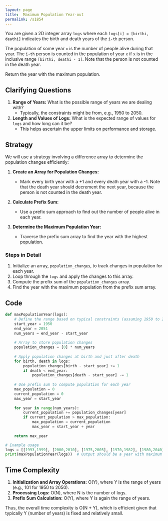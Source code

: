 ```yaml
---
layout: page
title:  Maximum Population Year-out
permalink: /s1854
---
```

You are given a 2D integer array `logs` where each `logs[i] = [birthi, deathi]` indicates the birth and death years of the `i-th` person.

The population of some year `x` is the number of people alive during that year. The `i-th` person is counted in the population of year `x` if `x` is in the inclusive range `[birthi, deathi - 1]`. Note that the person is not counted in the death year.

Return the year with the maximum population.

## Clarifying Questions
1. **Range of Years:** What is the possible range of years we are dealing with? 
    - Typically, the constraints might be from, e.g., 1950 to 2050.
2. **Length and Values of Logs:** What is the expected range of values for `logs` and how long can it be?
    - This helps ascertain the upper limits on performance and storage.

## Strategy
We will use a strategy involving a difference array to determine the population changes efficiently:

1. **Create an Array for Population Changes:**
    - Mark every birth year with a +1 and every death year with a -1. Note that the death year should decrement the next year, because the person is not counted in the death year.
  
2. **Calculate Prefix Sum:**
    - Use a prefix sum approach to find out the number of people alive in each year.

3. **Determine the Maximum Population Year:**
    - Traverse the prefix sum array to find the year with the highest population.

### Steps in Detail

1. Initialize an array, `population_changes`, to track changes in population for each year.
2. Loop through the `logs` and apply the changes to this array.
3. Compute the prefix sum of the `population_changes` array.
4. Find the year with the maximum population from the prefix sum array.

## Code

```python
def maxPopulationYear(logs):
    # Define the range based on typical constraints (assuming 1950 to 2050)
    start_year = 1950
    end_year = 2051
    num_years = end_year - start_year
    
    # Array to store population changes
    population_changes = [0] * num_years
    
    # Apply population changes at birth and just after death
    for birth, death in logs:
        population_changes[birth - start_year] += 1
        if death < end_year:
            population_changes[death - start_year] -= 1
            
    # Use prefix sum to compute population for each year
    max_population = 0
    current_population = 0
    max_year = start_year
    
    for year in range(num_years):
        current_population += population_changes[year]
        if current_population > max_population:
            max_population = current_population
            max_year = start_year + year
    
    return max_year

# Example usage
logs = [[1993,1999], [2000,2010], [1975,2005], [1970,1982], [1980,2040], [1950,1961]]
print(maxPopulationYear(logs))  # Output should be a year with maximum population
```

## Time Complexity
1. **Initialization and Array Operations:** O(Y), where Y is the range of years (e.g., 101 for 1950 to 2050).
2. **Processing Logs:** O(N), where N is the number of logs.
3. **Prefix Sum Calculation:** O(Y), where Y is again the range of years.

Thus, the overall time complexity is O(N + Y), which is efficient given that typically Y (number of years) is fixed and relatively small.